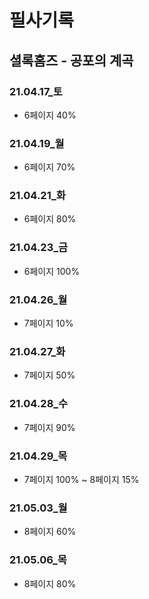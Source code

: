 # 필사기록

## 셜록홈즈 - 공포의 계곡

### 21.04.17_토

- 6페이지 40%

### 21.04.19_월

- 6페이지 70%

### 21.04.21_화

- 6페이지 80%

### 21.04.23_금

- 6페이지 100%

### 21.04.26_월

- 7페이지 10%

### 21.04.27_화

- 7페이지  50%

### 21.04.28_수

- 7페이지 90%

### 21.04.29_목

- 7페이지 100% ~ 8페이지 15%

### 21.05.03_월

- 8페이지 60%

### 21.05.06_목

- 8페이지 80%